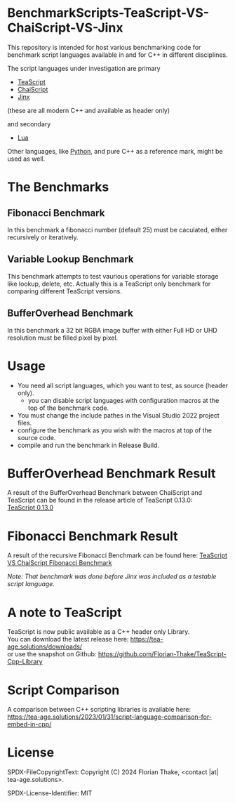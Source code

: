 # BenchmarkScripts-TeaScript-VS-ChaiScript-VS-Jinx
This repository is intended for host various benchmarking code for 
benchmark script languages available in and for C++ in different disciplines.

The script languages under investigation are primary 
- [TeaScript](https://tea-age.solutions/teascript/overview-and-highlights/)
- [ChaiScript](https://chaiscript.com/)
- [Jinx](https://jamesboer.github.io/Jinx/)

(these are all modern C++ and available as header only)

and secondary
- [Lua](https://www.lua.org/)

Other languages, like [Python](https://www.python.org/), and pure C++ as a reference mark, might be used as well.

# The Benchmarks

## Fibonacci Benchmark

In this benchmark a fibonacci number (default 25) must be caculated, either recursively or iteratively.

## Variable Lookup Benchmark

This benchmark attempts to test vaurious operations for variable storage like lookup, delete, etc.
Actually this is a TeaScript only benchmark for comparing different TeaScript versions.

## BufferOverhead Benchmark

In this benchmark a 32 bit RGBA image buffer with either Full HD or UHD resolution must be filled pixel by pixel.

# Usage
- You need all script languages, which you want to test, as source (header only).
  - you can disable script languages with configuration macros at the top of the benchmark code.
- You must change the include pathes in the Visual Studio 2022 project files.
- configure the benchmark as you wish with the macros at top of the source code.
- compile and run the benchmark in Release Build.

# BufferOverhead Benchmark Result
A result of the BufferOverhead Benchmark between ChaiScript and TeaScript can be found in the release article of TeaScript 0.13.0:<br>
[TeaScript 0.13.0](https://tea-age.solutions/2024/03/04/release-of-teascript-0-13-0/)

# Fibonacci Benchmark Result
A result of the recursive Fibonacci Benchmark can be found here:
[TeaScript VS ChaiScript Fibonacci Benchmark](https://tea-age.solutions/2023/01/08/teascript-vs-chaiscript-fibonacci-benchmark/)

*Note: That benchmark was done before Jinx was included as a testable script language.*

# A note to TeaScript
TeaScript is now public available as a C++ header only Library. <br>
You can download the latest release here: https://tea-age.solutions/downloads/ <br>
or use the snapshot on Github: https://github.com/Florian-Thake/TeaScript-Cpp-Library

# Script Comparison
A comparison between C++ scripting libraries is available here:<br>
https://tea-age.solutions/2023/01/31/script-language-comparison-for-embed-in-cpp/

# License 
SPDX-FileCopyrightText: Copyright (C) 2024 Florian Thake, <contact |at| tea-age.solutions>.

SPDX-License-Identifier: MIT
